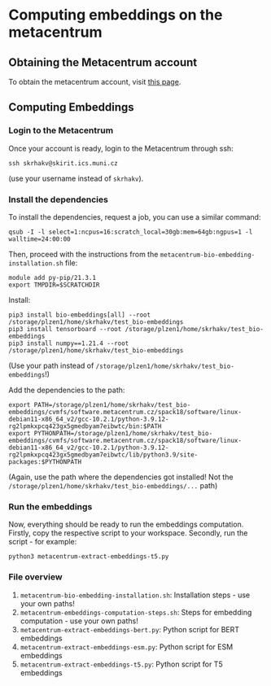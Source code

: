 # Computing embeddings on the metacentrum
## Obtaining the Metacentrum account
To obtain the metacentrum account, visit [this page](https://metavo.metacentrum.cz/osobniv3/wayf/proxy.jsp?locale=en&target=https%3A%2F%2Fsignup.e-infra.cz%2Ffed%2Fregistrar%2F%3Fvo%3Dmeta%26locale%3Den).

## Computing Embeddings
### Login to the Metacentrum
Once your account is ready, login to the Metacentrum through ssh:
```
ssh skrhakv@skirit.ics.muni.cz
```
(use your username instead of `skrhakv`).

### Install the dependencies
To install the dependencies, request a job, you can use a similar command:
```
qsub -I -l select=1:ncpus=16:scratch_local=30gb:mem=64gb:ngpus=1 -l walltime=24:00:00
```
Then, proceed with the instructions from the `metacentrum-bio-embedding-installation.sh` file:
```
module add py-pip/21.3.1
export TMPDIR=$SCRATCHDIR
```
Install:
```
pip3 install bio-embeddings[all] --root /storage/plzen1/home/skrhakv/test_bio-embeddings
pip3 install tensorboard --root /storage/plzen1/home/skrhakv/test_bio-embeddings
pip3 install numpy==1.21.4 --root /storage/plzen1/home/skrhakv/test_bio-embeddings
```
(Use your path instead of `/storage/plzen1/home/skrhakv/test_bio-embeddings`!)

Add the dependencies to the path:
```
export PATH=/storage/plzen1/home/skrhakv/test_bio-embeddings/cvmfs/software.metacentrum.cz/spack18/software/linux-debian11-x86_64_v2/gcc-10.2.1/python-3.9.12-rg2lpmkxpcq423gx5gmedbyam7eibwtc/bin:$PATH
export PYTHONPATH=/storage/plzen1/home/skrhakv/test_bio-embeddings/cvmfs/software.metacentrum.cz/spack18/software/linux-debian11-x86_64_v2/gcc-10.2.1/python-3.9.12-rg2lpmkxpcq423gx5gmedbyam7eibwtc/lib/python3.9/site-packages:$PYTHONPATH
```
(Again, use the path where the dependencies got installed! Not the `/storage/plzen1/home/skrhakv/test_bio-embeddings/...` path)

### Run the embeddings
Now, everything should be ready to run the embeddings computation. Firstly, copy the respective script to your workspace. Secondly, run the script - for example:
```
python3 metacentrum-extract-embeddings-t5.py
```


### File overview
1. `metacentrum-bio-embedding-installation.sh`: Installation steps - use your own paths!
2. `metacentrum-embeddings-computation-steps.sh`: Steps for embedding computation - use your own paths!
3. `metacentrum-extract-embeddings-bert.py`: Python script for BERT embeddings
4. `metacentrum-extract-embeddings-esm.py`: Python script for ESM embeddings
5. `metacentrum-extract-embeddings-t5.py`: Python script for T5 embeddings